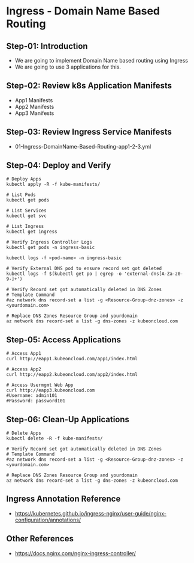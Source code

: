 # Ingress - Domain Name Based Routing

## Step-01: Introduction
- We are going to implement Domain Name based routing using Ingress
- We are going to use 3 applications for this.

## Step-02: Review k8s Application Manifests
- App1 Manifests
- App2 Manifests
- App3 Manifests

## Step-03: Review Ingress Service Manifests
- 01-Ingress-DomainName-Based-Routing-app1-2-3.yml


## Step-04: Deploy and Verify
```
# Deploy Apps
kubectl apply -R -f kube-manifests/
```
```
# List Pods
kubectl get pods
```
```
# List Services
kubectl get svc
```
```
# List Ingress
kubectl get ingress
```
```
# Verify Ingress Controller Logs
kubectl get pods -n ingress-basic
```
```
kubectl logs -f <pod-name> -n ingress-basic
```
```
# Verify External DNS pod to ensure record set got deleted
kubectl logs -f $(kubectl get po | egrep -o 'external-dns[A-Za-z0-9-]+')
```
```
# Verify Record set got automatically deleted in DNS Zones
# Template Command
#az network dns record-set a list -g <Resource-Group-dnz-zones> -z <yourdomain.com>
```
```
# Replace DNS Zones Resource Group and yourdomain
az network dns record-set a list -g dns-zones -z kubeoncloud.com
```

## Step-05: Access Applications
```
# Access App1
curl http://eapp1.kubeoncloud.com/app1/index.html
```
```
# Access App2
curl http://eapp2.kubeoncloud.com/app2/index.html
```
```
# Access Usermgmt Web App
curl http://eapp3.kubeoncloud.com
#Username: admin101
#Password: password101
```

## Step-06: Clean-Up Applications
```
# Delete Apps
kubectl delete -R -f kube-manifests/
```
```
# Verify Record set got automatically deleted in DNS Zones
# Template Command
#az network dns record-set a list -g <Resource-Group-dnz-zones> -z <yourdomain.com>
```
```
# Replace DNS Zones Resource Group and yourdomain
az network dns record-set a list -g dns-zones -z kubeoncloud.com
```

## Ingress Annotation Reference
- https://kubernetes.github.io/ingress-nginx/user-guide/nginx-configuration/annotations/

## Other References
- https://docs.nginx.com/nginx-ingress-controller/
